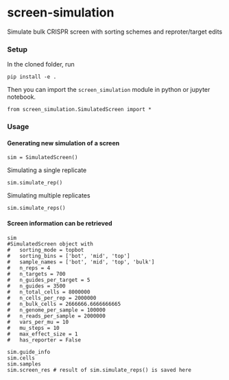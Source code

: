 # screen-simulation
Simulate bulk CRISPR screen with sorting schemes and reproter/target edits

### Setup  
In the cloned folder, run  
```
pip install -e .
```

Then you can import the `screen_simulation` module in python or jupyter notebook.  
```
from screen_simulation.SimulatedScreen import *  
```

### Usage
#### Generating new simulation of a screen  
```
sim = SimulatedScreen()
```

Simulating a single replicate  
```
sim.simulate_rep()
```

Simulating multiple replicates  
```
sim.simulate_reps()
```

#### Screen information can be retrieved  
```
sim
#SimulatedScreen object with 
#	sorting_mode = topbot
#	sorting_bins = ['bot', 'mid', 'top']
#	sample_names = ['bot', 'mid', 'top', 'bulk']
#	n_reps = 4
#	n_targets = 700
#	n_guides_per_target = 5
#	n_guides = 3500
#	n_total_cells = 8000000
#	n_cells_per_rep = 2000000
#	n_bulk_cells = 2666666.6666666665
#	n_genome_per_sample = 100000
#	n_reads_per_sample = 2000000
#	vars_per_mu = 10
#	mu_steps = 10
#	max_effect_size = 1
#	has_reporter = False
```

```
sim.guide_info
sim.cells
sim.samples
sim.screen_res # result of sim.simulate_reps() is saved here
```

